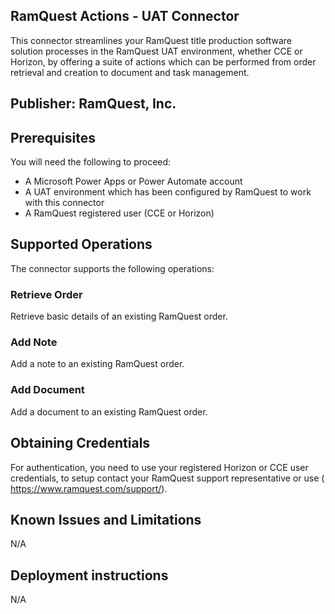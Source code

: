 ## RamQuest Actions - UAT Connector
This connector streamlines your RamQuest title production software solution processes in
the RamQuest UAT environment, whether CCE or Horizon, by offering a suite of actions which can be performed from order retrieval and creation to document and task management.

## Publisher: RamQuest, Inc.

## Prerequisites
You will need the following to proceed:
* A Microsoft Power Apps or Power Automate account
* A UAT environment which has been configured by RamQuest to work with this connector 
* A RamQuest registered user (CCE or Horizon)

## Supported Operations
The connector supports the following operations:

### Retrieve Order
Retrieve basic details of an existing RamQuest order.

### Add Note
Add a note to an existing RamQuest order.

### Add Document
Add a document to an existing RamQuest order.

## Obtaining Credentials
For authentication, you need to use your registered Horizon or CCE user credentials, to setup contact your
RamQuest support representative or use (
https://www.ramquest.com/support/).

## Known Issues and Limitations
N/A

## Deployment instructions
N/A